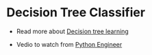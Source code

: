 # Decision Tree Classifier
- Read more about [ Decision tree learning](https://en.wikipedia.org/wiki/Decision_tree_learning)

- Vedio to watch from [Python Engineer](https://www.youtube.com/watch?v=Bqi7EFFvNOg&list=PLqnslRFeH2Upcrywf-u2etjdxxkL8nl7E&index=9)